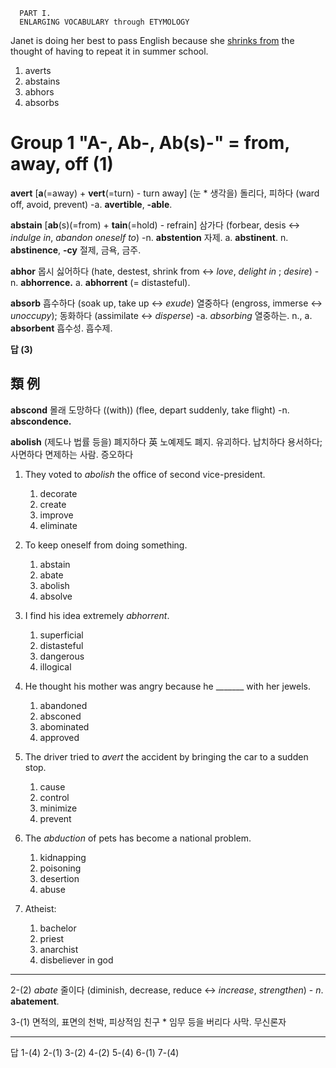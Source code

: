       PART I.
      ENLARGING VOCABULARY through ETYMOLOGY

 Janet is doing her best to pass English because she <ins>shrinks from</ins> the thought of having to repeat it in summer school.

1. averts
2. abstains
3. abhors
4. absorbs

# Group 1 "A-, Ab-, Ab(s)-" = from, away, off (1)
      
**avert** [**a**(=away) + **vert**(=turn) - turn away]
  (눈 * 생각을) 돌리다, 피하다 (ward off, avoid, prevent) -a. **avertible**, **-able**.

**abstain** [**ab**(s)(=from) + **tain**(=hold) - refrain]
  삼가다 (forbear, desis <-> *indulge in*, *abandon oneself to*) -n. **abstention** 자제. a. **abstinent**. n. **abstinence**, **-cy** 절제, 금욕, 금주.
  
**abhor**
  몹시 싫어하다 (hate, destest, shrink from <-> *love*, *delight in* ; *desire*) -n. **abhorrence.** a. **abhorrent** (= distasteful).
  
**absorb**
  흡수하다 (soak up, take up <-> *exude*) 열중하다 (engross, immerse <-> *unoccupy*); 동화하다 (assimilate <-> *disperse*) -a. *absorbing* 열중하는. n., a. **absorbent** 흡수성. 흡수제. 

**답 (3)**

## 類    例

**abscond** 몰래 도망하다 ((with)) (flee, depart suddenly, take flight) -n. **abscondence.** 

**abolish** (제도나 법률 등을) 폐지하다 
英 노예제도 폐지.
유괴하다. 납치하다
용서하다; 사면하다 면제하는 사람.
증오하다

1. They voted to *abolish* the office of second vice-president.
    1. decorate
    2. create
    3. improve
    4. eliminate

2. To keep oneself from doing something.
    1. abstain
    2. abate
    3. abolish
    4. absolve

3. I find his idea extremely *abhorrent*.
    1. superficial
    2. distasteful
    3. dangerous
    4. illogical

4. He thought his mother was angry because he _______ with her jewels.
    1. abandoned
    2. absconed
    3. abominated
    4. approved

5. The driver tried to *avert* the accident by bringing the car to a sudden stop.
    1. cause
    2. control
    3. minimize
    4. prevent

6. The *abduction* of pets has become a national problem.
    1. kidnapping
    2. poisoning
    3. desertion
    4. abuse

7. Atheist:
    1. bachelor
    2. priest
    3. anarchist
    4. disbeliever in god
  
----

2-(2) *abate* 줄이다 (diminish, decrease, reduce <-> *increase*, *strengthen*) - *n*. **abatement**.

3-(1) 면적의, 표면의 천박, 피상적임
친구 * 임무 등을 버리다 사막.
무신론자

----

답 1-(4) 2-(1) 3-(2) 4-(2) 5-(4) 6-(1) 7-(4)

